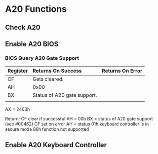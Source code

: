 <!-- 
  -- Author: Joris Rietveld <jorisrietveld@gmail.com>   
  -- Date: 08-06-2018 01:55    
  -- Licence: GPLv3 - General Public Licence version 3
  -- 
  -- Description:
  --  
  -->
# A20 Functions

## Check A20

## Enable A20 BIOS

### BIOS Query A20 Gate Support

| Register | Returns On Success          | Returns On Error |
|:---------|:----------------------------|:-----------------|
| CF       | Gets cleared.               |                  |
| AH       | 0x00                        |                  |
| BX       | Status of A20 gate support. |                  |
|          |                             |                  |

AX = 2403h

Return:
CF clear if successful
AH = 00h
BX = status of A20 gate support (see #00462)
CF set on error
AH = status
01h keyboard controller is in secure mode
86h function not supported

## Enable A20 Keyboard Controller

